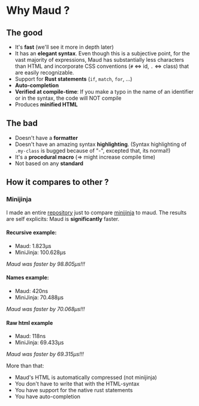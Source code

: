 # Why Maud ?

## The good

- It's **fast** (we'll see it more in depth later)
- It has an **elegant syntax**. Even though this is a subjective point, for the vast majority of expressions, Maud has substantially less characters than HTML and incorporate CSS conventions (`#` <=> id, `.` <=> class) that are easily recognizable.
- Support for **Rust statements** (`if`, `match`, `for`, ...)
- **Auto-completion**
- **Verified at compile-time**: If you make a typo in the name of an identifier or in the syntax, the code will NOT compile
- Produces **minified HTML**

## The bad
- Doesn't have a **formatter**
- Doesn't have an amazing syntax **highlighting**. (Syntax highlighting of `.my-class` is bugged because of "-", excepted that, its normal!)
- It's a **procedural macro** (=> might increase compile time)
- Not based on any **standard**

## How it compares to other ?
### Minijinja
I made an entire [repository](https://github.com/tkr-sh/maud_vs_minijinja) just to compare [minijinja](https://github.com/mitsuhiko/minijinja) to maud.
The results are self explicits: Maud is **significantly** faster.

#### Recursive example:
- Maud: 1.823µs
- MiniJinja: 100.628µs

_Maud was faster by 98.805µs!!!_

#### Names example:
- Maud: 420ns
- MiniJinja: 70.488µs

_Maud was faster by 70.068µs!!!_

#### Raw html example
- Maud: 118ns
- MiniJinja: 69.433µs

_Maud was faster by 69.315µs!!!_

More than that:
- Maud's HTML is automatically compressed (not minijinja)
- You don't have to write that with the HTML-syntax
- You have support for the native rust statements
- You have auto-completion
